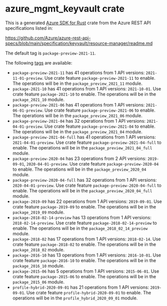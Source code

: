 # azure_mgmt_keyvault crate

This is a generated [Azure SDK for Rust](https://github.com/Azure/azure-sdk-for-rust) crate from the Azure REST API specifications listed in:

https://github.com/Azure/azure-rest-api-specs/blob/main/specification/keyvault/resource-manager/readme.md

The default tag is `package-preview-2021-11`.

The following [tags](https://github.com/Azure/azure-sdk-for-rust/blob/main/services/tags.md) are available:

- `package-preview-2021-11` has 41 operations from 1 API versions: `2021-11-01-preview`. Use crate feature `package-preview-2021-11` to enable. The operations will be in the `package_preview_2021_11` module.
- `package-2021-10` has 41 operations from 1 API versions: `2021-10-01`. Use crate feature `package-2021-10` to enable. The operations will be in the `package_2021_10` module.
- `package-preview-2021-06` has 41 operations from 1 API versions: `2021-06-01-preview`. Use crate feature `package-preview-2021-06` to enable. The operations will be in the `package_preview_2021_06` module.
- `package-preview-2021-04` has 32 operations from 1 API versions: `2021-04-01-preview`. Use crate feature `package-preview-2021-04` to enable. The operations will be in the `package_preview_2021_04` module.
- `package-preview-2021-04-full` has 41 operations from 1 API versions: `2021-04-01-preview`. Use crate feature `package-preview-2021-04-full` to enable. The operations will be in the `package_preview_2021_04_full` module.
- `package-preview-2020-04` has 23 operations from 2 API versions: `2019-09-01`, `2020-04-01-preview`. Use crate feature `package-preview-2020-04` to enable. The operations will be in the `package_preview_2020_04` module.
- `package-preview-2020-04-full` has 32 operations from 1 API versions: `2020-04-01-preview`. Use crate feature `package-preview-2020-04-full` to enable. The operations will be in the `package_preview_2020_04_full` module.
- `package-2019-09` has 22 operations from 1 API versions: `2019-09-01`. Use crate feature `package-2019-09` to enable. The operations will be in the `package_2019_09` module.
- `package-2018-02-14-preview` has 13 operations from 1 API versions: `2018-02-14-preview`. Use crate feature `package-2018-02-14-preview` to enable. The operations will be in the `package_2018_02_14_preview` module.
- `package-2018-02` has 17 operations from 1 API versions: `2018-02-14`. Use crate feature `package-2018-02` to enable. The operations will be in the `package_2018_02` module.
- `package-2016-10` has 13 operations from 1 API versions: `2016-10-01`. Use crate feature `package-2016-10` to enable. The operations will be in the `package_2016_10` module.
- `package-2015-06` has 5 operations from 1 API versions: `2015-06-01`. Use crate feature `package-2015-06` to enable. The operations will be in the `package_2015_06` module.
- `profile-hybrid-2020-09-01` has 21 operations from 1 API versions: `2019-09-01`. Use crate feature `profile-hybrid-2020-09-01` to enable. The operations will be in the `profile_hybrid_2020_09_01` module.